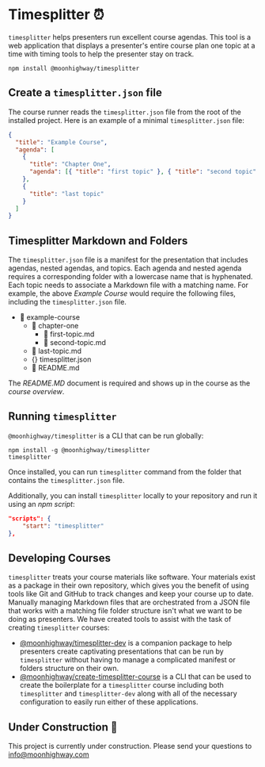 # Timesplitter ⏰

`timesplitter` helps presenters run excellent course agendas. This tool is a web application that displays a presenter's entire course plan one topic at a time with timing tools to help the presenter stay on track.

```
npm install @moonhighway/timesplitter
```

## Create a `timesplitter.json` file

The course runner reads the `timesplitter.json` file from the root of the installed project. Here is an example of a minimal `timesplitter.json` file:

```json
{
  "title": "Example Course",
  "agenda": [
    {
      "title": "Chapter One",
      "agenda": [{ "title": "first topic" }, { "title": "second topic" }]
    },
    {
      "title": "last topic"
    }
  ]
}
```

## Timesplitter Markdown and Folders

The `timesplitter.json` file is a manifest for the presentation that includes agendas, nested agendas, and topics. Each agenda and nested agenda requires a corresponding folder with a lowercase name that is hyphenated. Each topic needs to associate a Markdown file with a matching name. For example, the above _Example Course_ would require the following files, including the `timesplitter.json` file.

- 📁 example-course
  - 📁 chapter-one
    - 📄 first-topic.md
    - 📄 second-topic.md
  - 📄 last-topic.md
  - {} timesplitter.json
  - 📄 README.md

The _README.MD_ document is required and shows up in the course as the _course overview_.

## Running `timesplitter`

`@moonhighway/timesplitter` is a CLI that can be run globally:

```
npm install -g @moonhighway/timesplitter
timesplitter
```

Once installed, you can run `timesplitter` command from the folder that contains the `timesplitter.json` file.

Additionally, you can install `timesplitter` locally to your repository and run it using an _npm script_:

```json
"scripts": {
    "start": "timesplitter"
},
```

## Developing Courses

`timesplitter` treats your course materials like software. Your materials exist as a package in their own repository, which gives you the benefit of using tools like Git and GitHub to track changes and keep your course up to date. Manually managing Markdown files that are orchestrated from a JSON file that works with a matching file folder structure isn't what we want to be doing as presenters. We have created tools to assist with the task of creating `timesplitter` courses:

- [@moonhighway/timesplitter-dev](https://www.npmjs.com/package/@moonhighway/timesplitter-dev) is a companion package to help presenters create captivating presentations that can be run by `timesplitter` without having to manage a complicated manifest or folders structure on their own.
- [@moonhighway/create-timesplitter-course](https://www.npmjs.com/package/@moonhighway/timesplitter-dev) is a CLI that can be used to create the boilerplate for a `timesplitter` course including both `timesplitter` and `timesplitter-dev` along with all of the necessary configuration to easily run either of these applications.

## Under Construction 🚧

This project is currently under construction. Please send your questions to [info@moonhighway.com](info@moonhighway.com)
